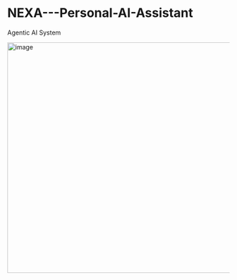 # NEXA---Personal-AI-Assistant
Agentic AI System

<img width="827" height="523" alt="image" src="https://github.com/user-attachments/assets/77dbd3b3-32e4-4636-85a2-af4de4c8541e" />
